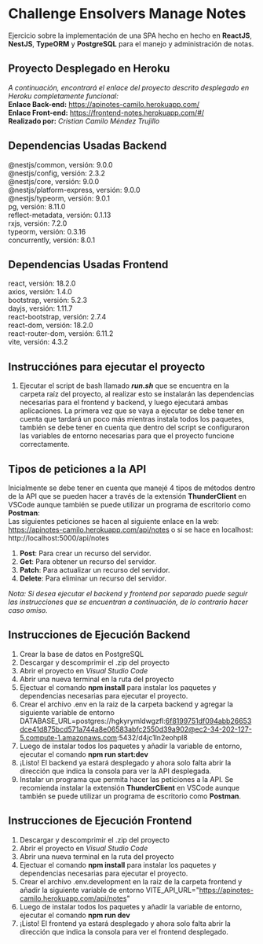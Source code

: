 # Challenge Ensolvers Manage Notes
Ejercicio sobre la implementación de una SPA hecho en hecho en **ReactJS**, **NestJS**, **TypeORM** y **PostgreSQL** para el manejo y administración de notas.<br />
## Proyecto Desplegado en Heroku
_A continuación, encontrará el enlace del proyecto descrito desplegado en Heroku completamente funcional:_ <br />
**Enlace Back-end:** https://apinotes-camilo.herokuapp.com/<br />
**Enlace Front-end:** https://frontend-notes.herokuapp.com/#/<br />
__Realizado por:__ _Cristian Camilo Méndez Trujillo_

## Dependencias Usadas Backend
@nestjs/common, versión: 9.0.0<br />
@nestjs/config, versión: 2.3.2<br />
@nestjs/core, versión: 9.0.0<br />
@nestjs/platform-express, versión: 9.0.0<br />
@nestjs/typeorm, versión: 9.0.1<br />
pg, versión: 8.11.0<br />
reflect-metadata, versión: 0.1.13<br />
rxjs, versión: 7.2.0<br />
typeorm, versión: 0.3.16<br />
concurrently, versión: 8.0.1<br />

## Dependencias Usadas Frontend
react, versión: 18.2.0<br />
axios, versión: 1.4.0<br />
bootstrap, versión: 5.2.3<br />
dayjs, versión: 1.11.7<br />
react-bootstrap, versión: 2.7.4<br />
react-dom, versión: 18.2.0<br />
react-router-dom, versión: 6.11.2<br />
vite, versión: 4.3.2<br />

## Instrucciónes para ejecutar el proyecto
1. Ejecutar el script de bash llamado **_run.sh_** que se encuentra en la carpeta raíz del proyecto, al realizar esto se instalarán las dependencias necesarias para el frontend y backend, y luego ejecutará ambas aplicaciones. La primera vez que se vaya a ejecutar se debe tener en cuenta que tardará un poco más mientras instala todos los paquetes, también se debe tener en cuenta que dentro del script se configuraron las variables de entorno necesarias para que el proyecto funcione correctamente.<br />

## Tipos de peticiones a la API
Inicialmente se debe tener en cuenta que manejé 4 tipos de métodos dentro de la API que se pueden hacer a través de la extensión **ThunderClient** en VSCode aunque también se puede utilizar un programa de escritorio como **Postman**:<br />
Las siguientes peticiones se hacen al siguiente enlace en la web: https://apinotes-camilo.herokuapp.com/api/notes o si se hace en localhost: http://localhost:5000/api/notes
1. **Post**: Para crear un recurso del servidor.
2. **Get**: Para obtener un recurso del servidor.
3. **Patch**: Para actualizar un recurso del servidor.
4. **Delete**: Para eliminar un recurso del servidor.

_Nota: Si desea ejecutar el backend y frontend por separado puede seguir las instrucciones que se encuentran a continuación, de lo contrario hacer caso omiso._
## Instrucciones de Ejecución Backend
1. Crear la base de datos en PostgreSQL
2. Descargar y descomprimir el .zip del proyecto
3. Abrir el proyecto en _Visual Studio Code_
4. Abrir una nueva terminal en la ruta del proyecto
5. Ejectuar el comando **npm install** para instalar los paquetes y dependencias necesarias para ejecutar el proyecto.
6. Crear el archivo .env en la raiz de la carpeta backend y agregar la siguiente variable de entorno DATABASE_URL=postgres://hgkyrymldwgzfl:6f8199751df094abb26653dce41d875bcd571a744a8e06583abfc2550d39a902@ec2-34-202-127-5.compute-1.amazonaws.com:5432/d4jc1ln2eohpl8
7. Luego de instalar todos los paquetes y añadir la variable de entorno, ejecutar el comando **npm run start:dev**
8. ¡Listo! El backend ya estará desplegado y ahora solo falta abrir la dirección que indica la consola para ver la API desplegada.
9. Instalar un programa que permita hacer las peticiones a la API. Se recomienda instalar la extensión **ThunderClient** en VSCode aunque también se puede utilizar un programa de escritorio como **Postman**.

## Instrucciones de Ejecución Frontend
1. Descargar y descomprimir el .zip del proyecto
2. Abrir el proyecto en _Visual Studio Code_
3. Abrir una nueva terminal en la ruta del proyecto
4. Ejectuar el comando **npm install** para instalar los paquetes y dependencias necesarias para ejecutar el proyecto.
5. Crear el archivo .env.development en la raiz de la carpeta frontend y añadir la siguiente variable de entorno VITE_API_URL="https://apinotes-camilo.herokuapp.com/api/notes"
6. Luego de instalar todos los paquetes y añadir la variable de entorno, ejecutar el comando **npm run dev**
7. ¡Listo! El frontend ya estará desplegado y ahora solo falta abrir la dirección que indica la consola para ver el frontend desplegado.
